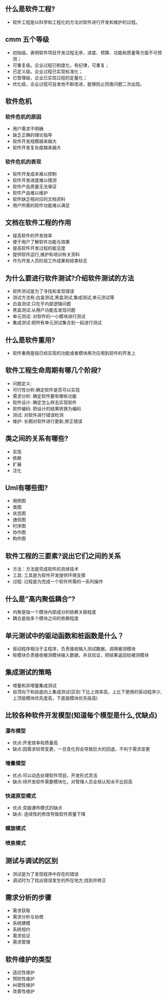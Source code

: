 ## 什么是软件工程?
- 软件工程是以科学和工程化的方法对软件进行开发和维护的过程。

## cmm 五个等级
- 初始级。表明软件项目开发过程无序，进度、预算、功能和质量等方面不可预测；
- 可重复级。企业过程已制度化，有纪律，可重复；
- 已定义级。企业过程已实现标准化；
- 已管理级，企业已实现过程的定量化；
- 优化级，企业过程可自发地不断改进，能够防止同类问题二次出现。

## 软件危机
### 软件危机的原因
- 用户需求不明确
- 缺乏正确的理论指导
- 软件开发规模越来越大
- 软件开发复杂度越来越大

### 软件危机的表现
- 软件开发成本难以控制
- 软件开发进度难以猜测
- 软件产品质量无法保证
- 软件产品难以维护
- 软件缺乏相对应的文档资料
- 用户所需的软件功能难以满足

## 文档在软件工程的作用
- 提高软件的开发效率
- 便于用户了解软件功能与效果
- 提高软件开发过程的能见度
- 提供软件运行,维护和培训有关资料
- 作为开发人员阶段工作成果和结束标志

## 为什么要进行软件测试?介绍软件测试的方法
- 软件测试是为了寻找和发现错误
- 测试方法有:白盒测试,黑盒测试,集成测试,单元测试等
- 白盒测试:只在乎内部逻辑问题
- 黑盒测试:从用户功能去发现问题
- 单元测试: 对软件的一小模块进行测试
- 集成测试:把所有单元测试集合到一起进行测试

## 什么是软件重用?
- 软件重用是指已经实现的功能或者模块再次应用到软件的开发上

## 软件工程生命周期有哪几个阶段?
- 问题定义:
- 可行性分析:确定软件是否可以实现
- 需求分析: 确定软件要有哪些功能
- 软件设计:  确定怎么样去实现软件
- 软件编码: 把设计的结果转换为编码
- 测试: 对软件进行错误检测
- 维护: 长期对软件进行更新,修正错误

## 类之间的关系有哪些?
- 实现
- 依赖
- 扩展
- 泛化

## Uml有哪些图?
- 用例图
- 类图
- 状态图
- 通信图
- 时序图
- 协作图
- 构件图

## 软件工程的三要素?说出它们之间的关系
- 方法：方法是完成软件的具体技术
- 工具: 工具是为软件开发提供环境支撑
- 过程: 过程是为完成一个软件所需的一系列操作

## 什么是”高内聚低耦合”?
- 内聚是指一个模块内部成分的依赖关联程度
- 耦合是指多个模块之间的依赖程度

## 单元测试中的驱动函数和桩函数是什么？
- 驱动程序相当于主程序，负责接收输入测试数据，调用被测模块
- 桩模块负责接收被测模块输入数据，并且验证，把结果返回给被测模块

## 集成测试的策略
- 增量和非增量集成测试
- 自顶向下和自底向上集成测试(区别:下比上效率高，上比下使用的驱动程序少,上顶层模块优先度高，下底层模块优先级高)

## 比较各种软件开发模型(知道每个模型是什么,优缺点)
### 瀑布模型
- 优点:开发效率和质量高
- 缺点:因需求经常变更，一旦变化将会导致巨大的回退，不利于需求变更

### 增量模型
- 优点:可以动态处理软件项目，开发形式灵活
- 缺点:待开发软件需要模块化，对管理人员全局认知水平比较高

### 快速原型模式
- 优点:克服瀑布模式的缺点
- 缺点: 连续性的修改导致软件质量下降

### 螺旋模式

### 喷泉模式

## 测试与调试的区别
- 测试是为了发现程序中存在的错误
- 调试时为了找出错误发生的所在地方,找到并修正

## 需求分析的步骤
-  需求获取
-  需求分析与协商
- 系统建模
- 系统规约
- 需求验证
- 需求管理

## 软件维护的类型
- 适应性维护
- 预防性维护
- 纠错性维护
- 改善性维护

